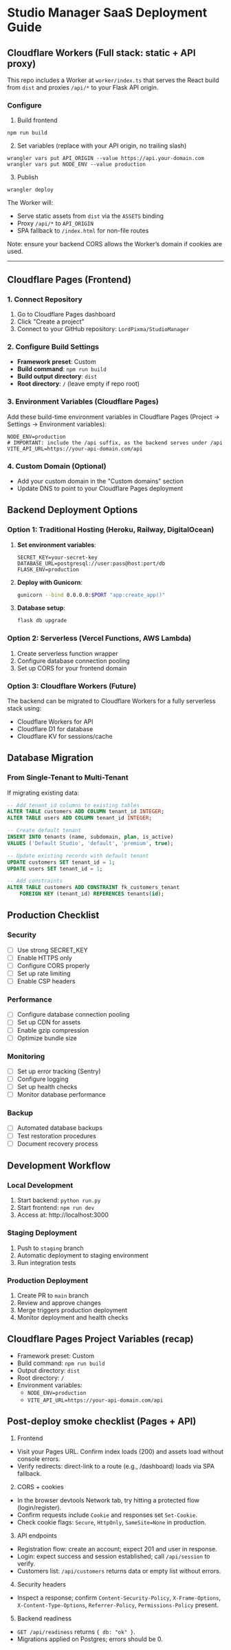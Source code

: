 # Studio Manager SaaS Deployment Guide

## Cloudflare Workers (Full stack: static + API proxy)

This repo includes a Worker at `worker/index.ts` that serves the React build from `dist` and proxies `/api/*` to your Flask API origin.

### Configure

1) Build frontend
```
npm run build
```

2) Set variables (replace with your API origin, no trailing slash)
```
wrangler vars put API_ORIGIN --value https://api.your-domain.com
wrangler vars put NODE_ENV --value production
```

3) Publish
```
wrangler deploy
```

The Worker will:
- Serve static assets from `dist` via the `ASSETS` binding
- Proxy `/api/*` to `API_ORIGIN`
- SPA fallback to `/index.html` for non-file routes

Note: ensure your backend CORS allows the Worker’s domain if cookies are used.

---

## Cloudflare Pages (Frontend)

### 1. Connect Repository
1. Go to Cloudflare Pages dashboard
2. Click "Create a project"
3. Connect to your GitHub repository: `LordPixma/StudioManager`

### 2. Configure Build Settings
- **Framework preset**: Custom
- **Build command**: `npm run build`
- **Build output directory**: `dist`
- **Root directory**: `/` (leave empty if repo root)

### 3. Environment Variables (Cloudflare Pages)
Add these build-time environment variables in Cloudflare Pages (Project → Settings → Environment variables):
```
NODE_ENV=production
# IMPORTANT: include the /api suffix, as the backend serves under /api
VITE_API_URL=https://your-api-domain.com/api
```

### 4. Custom Domain (Optional)
- Add your custom domain in the "Custom domains" section
- Update DNS to point to your Cloudflare Pages deployment

## Backend Deployment Options

### Option 1: Traditional Hosting (Heroku, Railway, DigitalOcean)

1. **Set environment variables**:
   ```
   SECRET_KEY=your-secret-key
   DATABASE_URL=postgresql://user:pass@host:port/db
   FLASK_ENV=production
   ```

2. **Deploy with Gunicorn**:
   ```bash
   gunicorn --bind 0.0.0.0:$PORT "app:create_app()"
   ```

3. **Database setup**:
   ```bash
   flask db upgrade
   ```

### Option 2: Serverless (Vercel Functions, AWS Lambda)

1. Create serverless function wrapper
2. Configure database connection pooling
3. Set up CORS for your frontend domain

### Option 3: Cloudflare Workers (Future)

The backend can be migrated to Cloudflare Workers for a fully serverless stack using:
- Cloudflare Workers for API
- Cloudflare D1 for database
- Cloudflare KV for sessions/cache

## Database Migration

### From Single-Tenant to Multi-Tenant

If migrating existing data:

```sql
-- Add tenant_id columns to existing tables
ALTER TABLE customers ADD COLUMN tenant_id INTEGER;
ALTER TABLE users ADD COLUMN tenant_id INTEGER;

-- Create default tenant
INSERT INTO tenants (name, subdomain, plan, is_active) 
VALUES ('Default Studio', 'default', 'premium', true);

-- Update existing records with default tenant
UPDATE customers SET tenant_id = 1;
UPDATE users SET tenant_id = 1;

-- Add constraints
ALTER TABLE customers ADD CONSTRAINT fk_customers_tenant 
    FOREIGN KEY (tenant_id) REFERENCES tenants(id);
```

## Production Checklist

### Security
- [ ] Use strong SECRET_KEY
- [ ] Enable HTTPS only
- [ ] Configure CORS properly
- [ ] Set up rate limiting
- [ ] Enable CSP headers

### Performance
- [ ] Configure database connection pooling
- [ ] Set up CDN for assets
- [ ] Enable gzip compression
- [ ] Optimize bundle size

### Monitoring
- [ ] Set up error tracking (Sentry)
- [ ] Configure logging
- [ ] Set up health checks
- [ ] Monitor database performance

### Backup
- [ ] Automated database backups
- [ ] Test restoration procedures
- [ ] Document recovery process

## Development Workflow

### Local Development
1. Start backend: `python run.py`
2. Start frontend: `npm run dev`
3. Access at: http://localhost:3000

### Staging Deployment
1. Push to `staging` branch
2. Automatic deployment to staging environment
3. Run integration tests

### Production Deployment
1. Create PR to `main` branch
2. Review and approve changes
3. Merge triggers production deployment
4. Monitor deployment and health checks

## Cloudflare Pages Project Variables (recap)

- Framework preset: Custom
- Build command: `npm run build`
- Output directory: `dist`
- Root directory: `/`
- Environment variables:
   - `NODE_ENV=production`
   - `VITE_API_URL=https://your-api-domain.com/api`

## Post-deploy smoke checklist (Pages + API)

1) Frontend
- Visit your Pages URL. Confirm index loads (200) and assets load without console errors.
- Verify redirects: direct-link to a route (e.g., /dashboard) loads via SPA fallback.

2) CORS + cookies
- In the browser devtools Network tab, try hitting a protected flow (login/register).
- Confirm requests include `Cookie` and responses set `Set-Cookie`.
- Check cookie flags: `Secure`, `HttpOnly`, `SameSite=None` in production.

3) API endpoints
- Registration flow: create an account; expect 201 and user in response.
- Login: expect success and session established; call `/api/session` to verify.
- Customers list: `/api/customers` returns data or empty list without errors.

4) Security headers
- Inspect a response; confirm `Content-Security-Policy`, `X-Frame-Options`, `X-Content-Type-Options`, `Referrer-Policy`, `Permissions-Policy` present.

5) Backend readiness
- `GET /api/readiness` returns `{ db: "ok" }`.
- Migrations applied on Postgres; errors should be 0.
